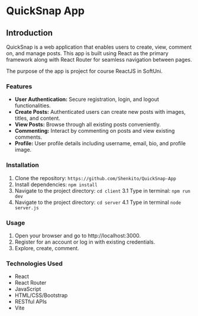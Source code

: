 # QuickSnap App

## Introduction

QuickSnap is a web application that enables users to create, view, comment on, and manage posts. This app is built using React as the primary framework along with React Router for seamless navigation between pages.

The purpose of the app is project for course ReactJS in SoftUni.

### Features

- **User Authentication:** Secure registration, login, and logout functionalities.
- **Create Posts:** Authenticated users can create new posts with images, titles, and content.
- **View Posts:** Browse through all existing posts conveniently.
- **Commenting:** Interact by commenting on posts and view existing comments.
- **Profile:** User profile details including username, email, bio, and profile image.

### Installation

1. Clone the repository: `https://github.com/Shenkito/QuickSnap-App`
2. Install dependencies: `npm install`
3. Navigate to the project directory: `cd client`
3.1 Type in terminal: `npm run dev`
4. Navigate to the project directory: `cd server`
4.1 Type in terminal `node server.js`

### Usage

1. Open your browser and go to http://localhost:3000.
2. Register for an account or log in with existing credentials.
3. Explore, create, comment.

### Technologies Used

- React
- React Router
- JavaScript
- HTML/CSS/Bootstrap
- RESTful APIs
- Vite
